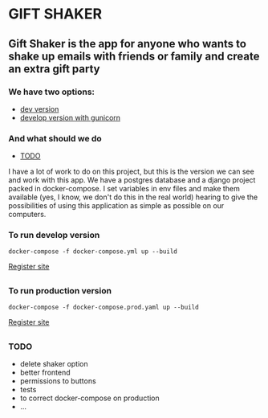 # GIFT SHAKER

## Gift Shaker is the app for anyone who wants to shake up emails with friends or family and create an extra gift party

### We have two options:

* [dev version](#dev)
* [develop version with gunicorn](#prod)

### And what should we do

* [ TODO ](#todo)

I have a lot of work to do on this project, but this is the version we can see and work with this app.
We have a postgres database and a django project packed in docker-compose. I set variables in env files and make them
available (yes, I know, we don't do this in the real world) hearing to give the possibilities of using this application
as simple as possible on our computers.

<a name="dev"></a>
### To run develop version
```shell
docker-compose -f docker-compose.yml up --build
```
[Register site](http://127.0.0.1:8080/login/register/)

##

<a name="prod"></a>
### To run production version
```shell
docker-compose -f docker-compose.prod.yaml up --build
```
[Register site](http://127.0.0.1:8000/login/register/)

##

<a name="todo"></a>
### TODO

+ delete shaker option
+ better frontend
+ permissions to buttons
+ tests
+ to correct docker-compose on production
+ ...
